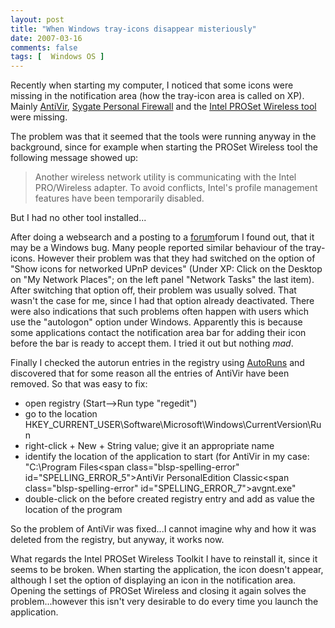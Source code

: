 ```yaml
---
layout: post
title: "When Windows tray-icons disappear misteriously"
date: 2007-03-16
comments: false
tags: [  Windows OS ]
---
```


Recently when starting my computer, I noticed that some icons were missing in the notification area (how the tray-icon area is called on XP). Mainly [AntiVir](http://www.avira.com/en/pages/index.php), [Sygate Personal Firewall](http://www.google.com/search?source=ig&hl=en&amp;q=sygate+personal+firewall&btnG=Google+Search) and the [Intel PROSet Wireless tool](http://www.intel.com/network/connectivity/products/wireless/proset/proset_software.htm) were missing. 

The problem was that it seemed that the tools were running anyway in the background, since for example when starting the PROSet Wireless tool the following message showed up:

> Another wireless network utility is communicating with the Intel PRO/Wireless adapter. To avoid conflicts, Intel's profile management features have been temporarily disabled.

But I had no other tool installed...

After doing a websearch and a posting to a [forum](http://www.hackerboard.de/thread.php?postid=221247#post221247)forum I found out, that it may be a Windows bug. Many people reported similar behaviour of the tray-icons. However their problem was that they had switched on the option of "Show icons for networked UPnP devices" (Under XP: Click on the Desktop on "My Network Places"; on the left panel "Network Tasks" the last item). After switching that option off, their problem was usually solved. That wasn't the case for me, since I had that option already deactivated. There were also indications that such problems often happen with users which use the "autologon" option under Windows. Apparently this is because some applications contact the notification area bar for adding their icon before the bar is ready to accept them. I tried it out but nothing *mad*.

Finally I checked the autorun entries in the registry using [AutoRuns](http://www2.blogger.com/www.microsoft.com/technet/sysinternals/utilities/autoruns.mspx) and discovered that for some reason all the entries of AntiVir have been removed. So that was easy to fix:

 - open registry (Start-->Run type "regedit")
 - go to the location HKEY_CURRENT_USER\Software\Microsoft\Windows\CurrentVersion</span>\Run
 - right-click + New + String value; give it an appropriate name
 - identify the location of the application to start (for AntiVir in my case: "C:\Program Files\<span class="blsp-spelling-error" id="SPELLING_ERROR_5">AntiVir</span> <span class="blsp-spelling-error" id="SPELLING_ERROR_6">PersonalEdition</span> Classic\<span class="blsp-spelling-error" id="SPELLING_ERROR_7">avgnt</span>.<span class="blsp-spelling-error" id="SPELLING_ERROR_8">exe</span>"
 - double-click on the before created registry entry and add as value the location of the program

So the problem of <span class="blsp-spelling-error" id="SPELLING_ERROR_9">AntiVir</span> was fixed...I cannot imagine why and how it was deleted from the registry, but anyway, it works now.

What regards the Intel PROSet Wireless Toolkit I have to reinstall it, since it seems to be broken. When starting the application, the icon doesn't appear, although I set the option of displaying an icon in the notification area. Opening the settings of PROSet Wireless and closing it again solves the problem...however this isn't very desirable to do every time you launch the application.